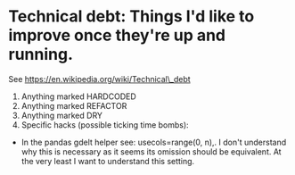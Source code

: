 # Technical debt: Things I'd like to improve once they're up and running.

See https://en.wikipedia.org/wiki/Technical\_debt

1. Anything marked HARDCODED
1. Anything marked REFACTOR
1. Anything marked DRY
1. Specific hacks (possible ticking time bombs):
  - In the pandas gdelt helper see: usecols=range(0, n),. I don't understand why this is
necessary as it seems its omission should be equivalent. At the very least I want to understand this setting.

